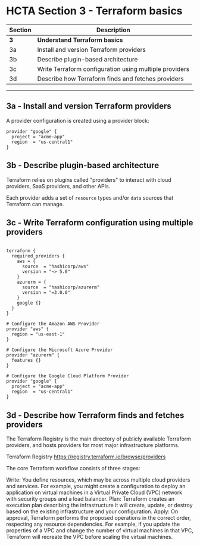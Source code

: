 # HCTA Section 3 - Terraform basics

Section | Description |
------- | ----------- |  
**3**	| **Understand Terraform basics**
3a | Install and version Terraform providers
3b | Describe plugin-based architecture
3c | Write Terraform configuration using multiple providers
3d | Describe how Terraform finds and fetches providers

---  

## 3a	- Install and version Terraform providers

A provider configuration is created using a provider block:

```hcl
provider "google" {
  project = "acme-app"
  region  = "us-central1"
}
```

## 3b	- Describe plugin-based architecture

Terraform relies on plugins called "providers" to interact with cloud providers, SaaS providers, and other APIs.

Each provider adds a set of `resource` types and/or `data` sources that Terraform can manage.

## 3c	- Write Terraform configuration using multiple providers

```hcl

terraform {
  required_providers {
    aws = {
      source  = "hashicorp/aws"
      version = "~> 5.0"
    }
    azurerm = {
      source  = "hashicorp/azurerm"
      version = "=3.0.0"
    }
    google {}
  }
}

# Configure the Amazon AWS Provider
provider "aws" {
  region = "us-east-1"
}

# Configure the Microsoft Azure Provider
provider "azurerm" {
  features {}
}

# Configure the Google Cloud Platform Provider
provider "google" {
  project = "acme-app"
  region  = "us-central1"
}
```

## 3d	- Describe how Terraform finds and fetches providers

The Terraform Registry is the main directory of publicly available Terraform providers, and hosts providers for most major infrastructure platforms.

Terraform Registry
https://registry.terraform.io/browse/providers

The core Terraform workflow consists of three stages:

Write: You define resources, which may be across multiple cloud providers and services. For example, you might create a configuration to deploy an application on virtual machines in a Virtual Private Cloud (VPC) network with security groups and a load balancer.
Plan: Terraform creates an execution plan describing the infrastructure it will create, update, or destroy based on the existing infrastructure and your configuration.
Apply: On approval, Terraform performs the proposed operations in the correct order, respecting any resource dependencies. For example, if you update the properties of a VPC and change the number of virtual machines in that VPC, Terraform will recreate the VPC before scaling the virtual machines.